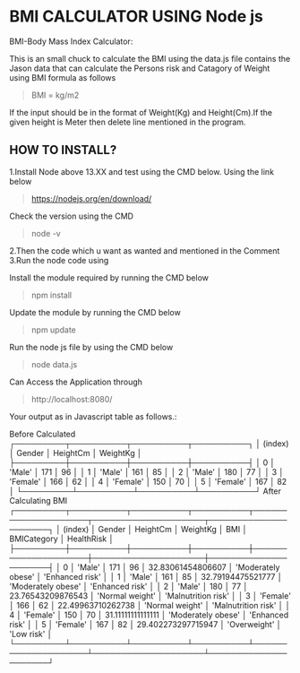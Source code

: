 # BMI CALCULATOR USING Node js

BMI-Body Mass Index Calculator:

This is an small chuck to calculate the BMI using the  data.js file contains the Jason data that can calculate the Persons risk and Catagory of Weight using BMI formula as follows

> BMI = kg/m2

If the input should be in the format of Weight(Kg) and Height(Cm).If the given height is Meter then delete line mentioned in the program.
 

## HOW TO INSTALL?

1.Install Node above 13.XX and test using the CMD below.
   Using the link below
   
  >https://nodejs.org/en/download/
   
   Check the version using the CMD
   
   >node -v

2.Then the code which u want as wanted and mentioned in the Comment
3.Run the node code using

Install the module required by running the CMD below

>npm install

Update the module by running the CMD below

>npm update   

Run the node js file by using the CMD below

>node data.js


Can Access the Application through

>http://localhost:8080/


Your output as in Javascript table as follows.:

Before Calculated
┌─────────┬──────────┬──────────┬──────────┐
│ (index) │  Gender  │ HeightCm │ WeightKg │
├─────────┼──────────┼──────────┼──────────┤
│    0    │  'Male'  │   171    │    96    │
│    1    │  'Male'  │   161    │    85    │
│    2    │  'Male'  │   180    │    77    │
│    3    │ 'Female' │   166    │    62    │
│    4    │ 'Female' │   150    │    70    │
│    5    │ 'Female' │   167    │    82    │
└─────────┴──────────┴──────────┴──────────┘
After Calculating BMI
┌─────────┬──────────┬──────────┬──────────┬────────────────────┬────────────────────┬─────────────────────┐
│ (index) │  Gender  │ HeightCm │ WeightKg │        BMI         │    BMICategory     │     HealthRisk      │
├─────────┼──────────┼──────────┼──────────┼────────────────────┼────────────────────┼─────────────────────┤
│    0    │  'Male'  │   171    │    96    │ 32.83061454806607  │ 'Moderately obese' │   'Enhanced risk'   │
│    1    │  'Male'  │   161    │    85    │ 32.79194475521777  │ 'Moderately obese' │   'Enhanced risk'   │
│    2    │  'Male'  │   180    │    77    │ 23.76543209876543  │  'Normal weight'   │ 'Malnutrition risk' │
│    3    │ 'Female' │   166    │    62    │ 22.49963710262738  │  'Normal weight'   │ 'Malnutrition risk' │
│    4    │ 'Female' │   150    │    70    │ 31.11111111111111  │ 'Moderately obese' │   'Enhanced risk'   │
│    5    │ 'Female' │   167    │    82    │ 29.402273297715947 │    'Overweight'    │     'Low risk'      │
└─────────┴──────────┴──────────┴──────────┴────────────────────┴────────────────────┴─────────────────────┘

